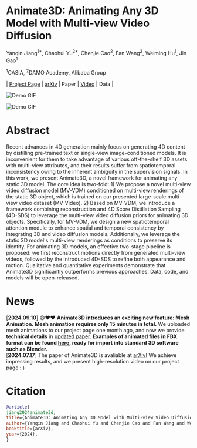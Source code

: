 # Animate3D: Animating Any 3D Model with Multi-view Video Diffusion
Yanqin Jiang<sup>1*</sup>, Chaohui Yu<sup>2*</sup>, Chenjie Cao<sup>2</sup>, Fan Wang<sup>2</sup>, Weiming Hu<sup>1</sup>, Jin Gao<sup>1</sup><br>

<sup>1</sup>CASIA, <sup>2</sup>DAMO Academy, Alibaba Group

| [Project Page](https://animate3d.github.io/) | [arXiv](https://arxiv.org/abs/2407.11398) | Paper | [Video](https://www.youtube.com/watch?v=qkaeeGzLnY8) | Data |

![Demo GIF](https://github.com/animate3d/animate3d.github.io/blob/main/assets/bg.gif)

![Demo GIF](https://github.com/animate3d/animate3d.github.io/blob/main/assets/mesh_demo_resized.gif)

# Abstract
Recent advances in 4D generation mainly focus on generating 4D content by distilling pre-trained text or single-view image-conditioned models. 
It is inconvenient for them to take advantage of various off-the-shelf 3D assets with multi-view attributes, and their results suffer from spatiotemporal inconsistency owing to the inherent ambiguity in the supervision signals.
In this work, we present Animate3D, a novel framework for animating any static 3D model.
The core idea is two-fold: 1) We propose a novel multi-view video diffusion model (MV-VDM) conditioned on multi-view renderings of the static 3D object, which is trained on our presented large-scale multi-view video dataset (MV-Video). 2) Based on MV-VDM, we introduce a framework combining reconstruction and 4D Score Distillation Sampling (4D-SDS) to leverage the multi-view video diffusion priors for animating 3D objects.
Specifically, for MV-VDM, we design a new spatiotemporal attention module to enhance spatial and temporal consistency by integrating 3D and video diffusion models. 
Additionally, we leverage the static 3D model's multi-view renderings as conditions to preserve its identity.
For animating 3D models, an effective two-stage pipeline is proposed: we first reconstruct motions directly from generated multi-view videos, followed by the introduced 4D-SDS to refine both appearance and motion.
Qualitative and quantitative experiments demonstrate that Animate3D significantly outperforms previous approaches.
Data, code, and models will be open-released.

# News
[**2024.09.10**] 😄❤️❤️ **Animate3D introduces an exciting new feature: Mesh Animation. Mesh animation requires only 15 minutes in total.** We uploaded mesh animations to our project page one month ago, and now we provide **technical details** in [updated paper](https://arxiv.org/abs/2407.11398). **Examples of animated files in FBX format can be found [here](https://drive.google.com/file/d/1RpOhNA8c8Bm-ShCInHixH6Q-AR1ZTARN/view?usp=drive_link), ready for import into standard 3D software such as Blender.** <br>
[**2024.07.17**] The paper of Animate3D is avaliable at [arXiv](https://arxiv.org/abs/2407.11398)! We achieve impressing results, and we present high-resolution video on our project page : )

# Citation
```bibtex
@article{
jiang2024animate3d,
title={Animate3D: Animating Any 3D Model with Multi-view Video Diffusion},
author={Yanqin Jiang and Chaohui Yu and Chenjie Cao and Fan Wang and Weiming Hu and Jin Gao},
booktitle={arXiv},
year={2024},
}
```


